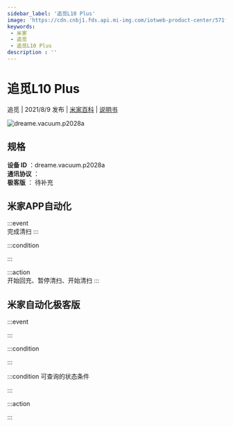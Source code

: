 ```yaml
---
sidebar_label: '追觅L10 Plus'
image: 'https://cdn.cnbj1.fds.api.mi-img.com/iotweb-product-center/571f81a9fcb1782f28653f484fea83c7_1626672129895.png?GalaxyAccessKeyId=AKVGLQWBOVIRQ3XLEW&Expires=9223372036854775807&Signature=XT4vIx5YvQjHYVQoXkHLJkKygTQ='
keywords: 
 - 米家
 - 追觅
 - 追觅L10 Plus
description : ''
---
```

# 追觅L10 Plus

追觅 | 2021/8/9 发布 | [米家百科](https://home.mi.com/webapp/content/baike/product/index.html?model=dreame.vacuum.p2028a) | [说明书](https://home.mi.com/views/introduction.html?model=dreame.vacuum.p2028a&region=cn)

![dreame.vacuum.p2028a](https://cdn.cnbj1.fds.api.mi-img.com/iotweb-product-center/571f81a9fcb1782f28653f484fea83c7_1626672129895.png?GalaxyAccessKeyId=AKVGLQWBOVIRQ3XLEW&Expires=9223372036854775807&Signature=XT4vIx5YvQjHYVQoXkHLJkKygTQ=)

## 规格  
> 
**设备 ID** ：dreame.vacuum.p2028a  
**通讯协议** ：  
**极客版**  ： 待补充 


## 米家APP自动化  

:::event  
完成清扫
:::

:::condition  

:::

:::action   
开始回充、暂停清扫、开始清扫
:::

## 米家自动化极客版  

:::event  

:::

:::condition  

:::

:::condition 可查询的状态条件  

:::

:::action  

:::

        

